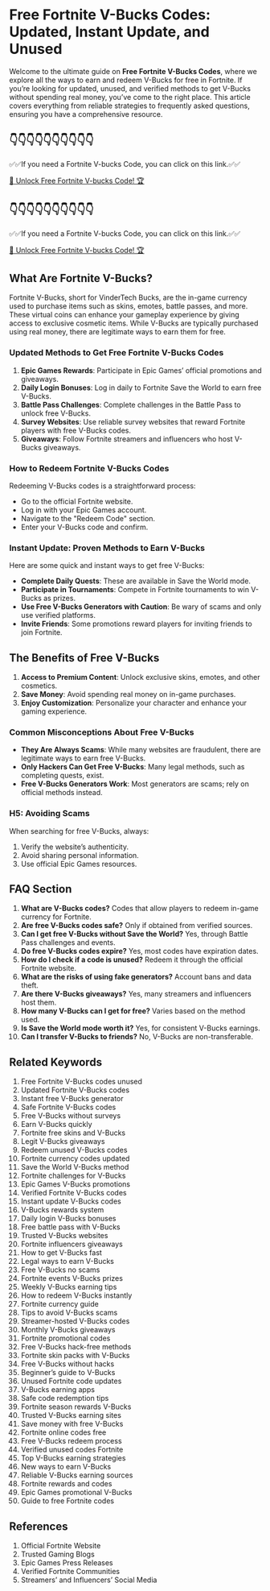 # Free Fortnite V-Bucks Codes: Updated, Instant Update, and Unused

Welcome to the ultimate guide on **Free Fortnite V-Bucks Codes**, where we explore all the ways to earn and redeem V-Bucks for free in Fortnite. If you’re looking for updated, unused, and verified methods to get V-Bucks without spending real money, you’ve come to the right place. This article covers everything from reliable strategies to frequently asked questions, ensuring you have a comprehensive resource.

👇👇👇👇👇👇👇👇👇👇
---
✅✅If you need a  Fortnite V-bucks Code, you can click on this link.✅✅

[🚀 Unlock Free Fortnite V-bucks Code! 🏆 ](https://therewardgate.com/free-fortnite-code/)

👇👇👇👇👇👇👇👇👇👇
---
✅✅If you need a  Fortnite V-bucks Code, you can click on this link.✅✅

[🚀 Unlock Free Fortnite V-bucks Code! 🏆 ](https://therewardgate.com/free-fortnite-code/)

## What Are Fortnite V-Bucks?
Fortnite V-Bucks, short for VinderTech Bucks, are the in-game currency used to purchase items such as skins, emotes, battle passes, and more. These virtual coins can enhance your gameplay experience by giving access to exclusive cosmetic items. While V-Bucks are typically purchased using real money, there are legitimate ways to earn them for free.

### Updated Methods to Get Free Fortnite V-Bucks Codes
1. **Epic Games Rewards**: Participate in Epic Games’ official promotions and giveaways.
2. **Daily Login Bonuses**: Log in daily to Fortnite Save the World to earn free V-Bucks.
3. **Battle Pass Challenges**: Complete challenges in the Battle Pass to unlock free V-Bucks.
4. **Survey Websites**: Use reliable survey websites that reward Fortnite players with free V-Bucks codes.
5. **Giveaways**: Follow Fortnite streamers and influencers who host V-Bucks giveaways.

### How to Redeem Fortnite V-Bucks Codes
Redeeming V-Bucks codes is a straightforward process:
- Go to the official Fortnite website.
- Log in with your Epic Games account.
- Navigate to the "Redeem Code" section.
- Enter your V-Bucks code and confirm.

### Instant Update: Proven Methods to Earn V-Bucks
Here are some quick and instant ways to get free V-Bucks:
- **Complete Daily Quests**: These are available in Save the World mode.
- **Participate in Tournaments**: Compete in Fortnite tournaments to win V-Bucks as prizes.
- **Use Free V-Bucks Generators with Caution**: Be wary of scams and only use verified platforms.
- **Invite Friends**: Some promotions reward players for inviting friends to join Fortnite.

## The Benefits of Free V-Bucks
1. **Access to Premium Content**: Unlock exclusive skins, emotes, and other cosmetics.
2. **Save Money**: Avoid spending real money on in-game purchases.
3. **Enjoy Customization**: Personalize your character and enhance your gaming experience.

### Common Misconceptions About Free V-Bucks
- **They Are Always Scams**: While many websites are fraudulent, there are legitimate ways to earn free V-Bucks.
- **Only Hackers Can Get Free V-Bucks**: Many legal methods, such as completing quests, exist.
- **Free V-Bucks Generators Work**: Most generators are scams; rely on official methods instead.

### H5: Avoiding Scams
When searching for free V-Bucks, always:
1. Verify the website’s authenticity.
2. Avoid sharing personal information.
3. Use official Epic Games resources.

## FAQ Section
1. **What are V-Bucks codes?**
   Codes that allow players to redeem in-game currency for Fortnite.
2. **Are free V-Bucks codes safe?**
   Only if obtained from verified sources.
3. **Can I get free V-Bucks without Save the World?**
   Yes, through Battle Pass challenges and events.
4. **Do free V-Bucks codes expire?**
   Yes, most codes have expiration dates.
5. **How do I check if a code is unused?**
   Redeem it through the official Fortnite website.
6. **What are the risks of using fake generators?**
   Account bans and data theft.
7. **Are there V-Bucks giveaways?**
   Yes, many streamers and influencers host them.
8. **How many V-Bucks can I get for free?**
   Varies based on the method used.
9. **Is Save the World mode worth it?**
   Yes, for consistent V-Bucks earnings.
10. **Can I transfer V-Bucks to friends?**
    No, V-Bucks are non-transferable.

## Related Keywords
1. Free Fortnite V-Bucks codes unused
2. Updated Fortnite V-Bucks codes
3. Instant free V-Bucks generator
4. Safe Fortnite V-Bucks codes
5. Free V-Bucks without surveys
6. Earn V-Bucks quickly
7. Fortnite free skins and V-Bucks
8. Legit V-Bucks giveaways
9. Redeem unused V-Bucks codes
10. Fortnite currency codes updated
11. Save the World V-Bucks method
12. Fortnite challenges for V-Bucks
13. Epic Games V-Bucks promotions
14. Verified Fortnite V-Bucks codes
15. Instant update V-Bucks codes
16. V-Bucks rewards system
17. Daily login V-Bucks bonuses
18. Free battle pass with V-Bucks
19. Trusted V-Bucks websites
20. Fortnite influencers giveaways
21. How to get V-Bucks fast
22. Legal ways to earn V-Bucks
23. Free V-Bucks no scams
24. Fortnite events V-Bucks prizes
25. Weekly V-Bucks earning tips
26. How to redeem V-Bucks instantly
27. Fortnite currency guide
28. Tips to avoid V-Bucks scams
29. Streamer-hosted V-Bucks codes
30. Monthly V-Bucks giveaways
31. Fortnite promotional codes
32. Free V-Bucks hack-free methods
33. Fortnite skin packs with V-Bucks
34. Free V-Bucks without hacks
35. Beginner’s guide to V-Bucks
36. Unused Fortnite code updates
37. V-Bucks earning apps
38. Safe code redemption tips
39. Fortnite season rewards V-Bucks
40. Trusted V-Bucks earning sites
41. Save money with free V-Bucks
42. Fortnite online codes free
43. Free V-Bucks redeem process
44. Verified unused codes Fortnite
45. Top V-Bucks earning strategies
46. New ways to earn V-Bucks
47. Reliable V-Bucks earning sources
48. Fortnite rewards and codes
49. Epic Games promotional V-Bucks
50. Guide to free Fortnite codes

## References
1. Official Fortnite Website
2. Trusted Gaming Blogs
3. Epic Games Press Releases
4. Verified Fortnite Communities
5. Streamers’ and Influencers’ Social Media
